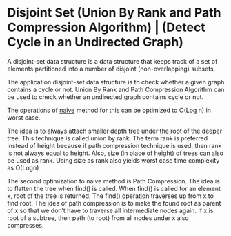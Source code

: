 # Disjoint Set (Union By Rank and Path Compression Algorithm) | (Detect Cycle in an Undirected Graph)

A disjoint-set data structure is a data structure that keeps track of a set of elements partitioned into a number of disjoint (non-overlapping) subsets.

The application disjoint-set data structure is to check whether a given graph contains a cycle or not.
Union By Rank and Path Compression Algorithm can be used to check whether an undirected graph contains cycle or not.

The operations of [naive](https://github.com/akashanup/programming/tree/main/DisjointSetOrUnion-FindAlgorithmToDetectCycleInAnUndirectedGraph) method for this can be optimized to O(Log n) in worst case.

The idea is to always attach smaller depth tree under the root of the deeper tree. This technique is called union by rank. The term rank is preferred instead of height because if path compression technique is used, then rank is not always equal to height. Also, size (in place of height) of trees can also be used as rank. Using size as rank also yields worst case time complexity as O(Logn)

The second optimization to naive method is Path Compression. The idea is to flatten the tree when find() is called. When find() is called for an element x, root of the tree is returned. The find() operation traverses up from x to find root. The idea of path compression is to make the found root as parent of x so that we don’t have to traverse all intermediate nodes again. If x is root of a subtree, then path (to root) from all nodes under x also compresses.
